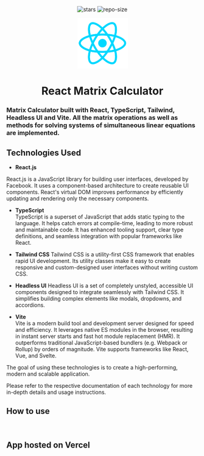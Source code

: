 <div align=center>

![stars] ![repo-size]

<picture>
  <img src="public/react-light.webp" height="133" width="133" alt="React">
</picture>

# <a name="no-link"></a>React Matrix Calculator

</div>

### Matrix Calculator built with React, TypeScript, Tailwind, Headless UI and Vite. All the matrix operations as well as methods for solving systems of simultaneous linear equations are implemented.

## Technologies Used

- **React.js**

React.js is a JavaScript library for building user interfaces, developed by Facebook. It uses a component-based architecture to create reusable UI components. React's virtual DOM improves performance by efficiently updating and rendering only the necessary components.

- **TypeScript**  
TypeScript is a superset of JavaScript that adds static typing to the language. It helps catch errors at compile-time, leading to more robust and maintainable code. It has enhanced tooling support, clear type definitions, and seamless integration with popular frameworks like React.

- **Tailwind CSS**
Tailwind CSS is a utility-first CSS framework that enables rapid UI development. Its utility classes make it easy to create responsive and custom-designed user interfaces without writing custom CSS.

- **Headless UI**
Headless UI is a set of completely unstyled, accessible UI components designed to integrate seamlessly with Tailwind CSS. It simplifies building complex elements like modals, dropdowns, and accordions.

- **Vite**  
Vite is a modern build tool and development server designed for speed and efficiency. It leverages native ES modules in the browser, resulting in instant server starts and fast hot module replacement (HMR). It outperforms traditional JavaScript-based bundlers (e.g. Webpack or Rollup) by orders of magnitude. Vite supports frameworks like React, Vue, and Svelte.

The goal of using these technologies is to create a high-performing, modern and scalable application.

Please refer to the respective documentation of each technology for more in-depth details and usage instructions.

## How to use



&nbsp;&nbsp;&nbsp;&nbsp;

[repo-size]: https://img.shields.io/github/repo-size/dragan717080/MatrixCalculator
[stars]: https://img.shields.io/github/stars/dragan717080/MatrixCalculator

## App hosted on Vercel

